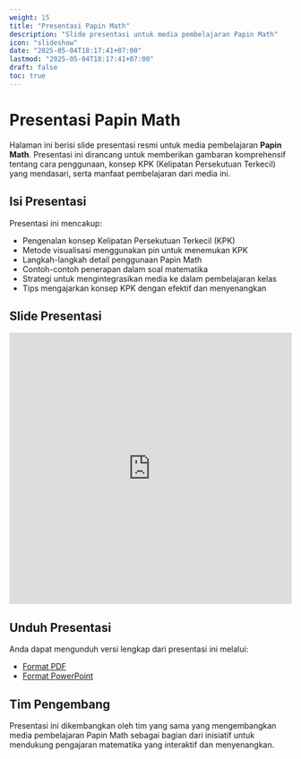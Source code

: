 ```yaml
---
weight: 15
title: "Presentasi Papin Math"
description: "Slide presentasi untuk media pembelajaran Papin Math"
icon: "slideshow"
date: "2025-05-04T18:17:41+07:00"
lastmod: "2025-05-04T18:17:41+07:00"
draft: false
toc: true
---
```


# Presentasi Papin Math

Halaman ini berisi slide presentasi resmi untuk media pembelajaran **Papin Math**. Presentasi ini dirancang untuk memberikan gambaran komprehensif tentang cara penggunaan, konsep KPK (Kelipatan Persekutuan Terkecil) yang mendasari, serta manfaat pembelajaran dari media ini.

## Isi Presentasi

Presentasi ini mencakup:
- Pengenalan konsep Kelipatan Persekutuan Terkecil (KPK)
- Metode visualisasi menggunakan pin untuk menemukan KPK
- Langkah-langkah detail penggunaan Papin Math
- Contoh-contoh penerapan dalam soal matematika
- Strategi untuk mengintegrasikan media ke dalam pembelajaran kelas
- Tips mengajarkan konsep KPK dengan efektif dan menyenangkan

## Slide Presentasi

<div class="slideshare-container">
    <!-- SlideShare Embed akan ditampilkan di sini -->
    <iframe src="https://www.slideshare.net/slideshow/embed_code/key/SLIDE_KEY_PAPIN_MATH" width="100%" height="485" frameborder="0" marginwidth="0" marginheight="0" scrolling="no" allowfullscreen></iframe>
</div>

## Unduh Presentasi

Anda dapat mengunduh versi lengkap dari presentasi ini melalui:
- [Format PDF](/files/presentasi/papin_math.pdf)
- [Format PowerPoint](/files/presentasi/papin_math.pptx)

## Tim Pengembang

Presentasi ini dikembangkan oleh tim yang sama yang mengembangkan media pembelajaran Papin Math sebagai bagian dari inisiatif untuk mendukung pengajaran matematika yang interaktif dan menyenangkan.